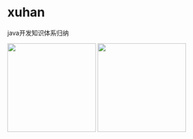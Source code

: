 # xuhan
java开发知识体系归纳




<img src="https://images-lz.oss-cn-hangzhou.aliyuncs.com/github-xuhan/xuhanwx.jpg" width="200" height="200" alt=""/>
<img src="https://images-lz.oss-cn-hangzhou.aliyuncs.com/github-xuhan/xuhanwx.jpg" width="200" height="200" alt=""/>
